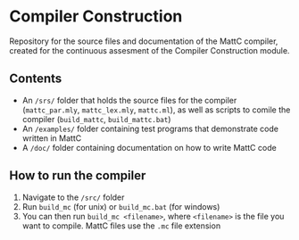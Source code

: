# Compiler Construction
Repository for the source files and documentation of the MattC compiler, created for the continuous assesment of the Compiler Construction module.


## Contents

- An `/srs/` folder that holds the source files for the compiler (`mattc_par.mly`, `mattc_lex.mly`, `mattc.ml`), as well as scripts to comile the compiler (`build_mattc`, `build_mattc.bat`)
- An `/examples/` folder containing test programs that demonstrate code written in MattC
- A `/doc/` folder containing documentation on how to write MattC code


## How to run the compiler

1. Navigate to the `/src/` folder
2. Run `build_mc` (for unix) or `build_mc.bat` (for windows)
3. You can then run `build_mc <filename>`, where `<filename>` is the file you want to compile. MattC files use the `.mc` file extension